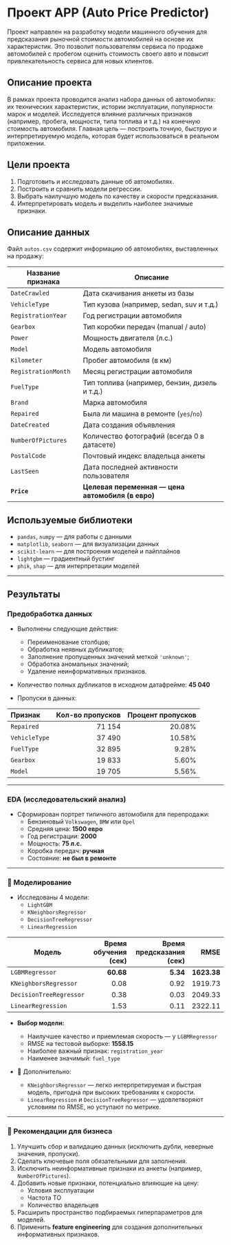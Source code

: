 # Проект APP (Auto Price Predictor)

Проект направлен на разработку модели машинного обучения для предсказания рыночной стоимости автомобилей на основе их характеристик. Это позволит пользователям сервиса по продаже автомобилей с пробегом оценить стоимость своего авто и повысит привлекательность сервиса для новых клиентов.

## Описание проекта

В рамках проекта проводится анализ набора данных об автомобилях: их технических характеристик, истории эксплуатации, популярности марок и моделей. Исследуется влияние различных признаков (например, пробега, мощности, типа топлива и т.д.) на конечную стоимость автомобиля. Главная цель — построить точную, быструю и интерпретируемую модель, которая будет использоваться в реальном приложении.

## Цели проекта

1. Подготовить и исследовать данные об автомобилях.
2. Построить и сравнить модели регрессии.
3. Выбрать наилучшую модель по качеству и скорости предсказания.
4. Интерпретировать модель и выделить наиболее значимые признаки.

## Описание данных

Файл `autos.csv` содержит информацию об автомобилях, выставленных на продажу:

| Название признака     | Описание                                                                     |
|------------------------|------------------------------------------------------------------------------|
| `DateCrawled`          | Дата скачивания анкеты из базы                                              |
| `VehicleType`          | Тип кузова (например, sedan, suv и т.д.)                                    |
| `RegistrationYear`     | Год регистрации автомобиля                                                   |
| `Gearbox`              | Тип коробки передач (manual / auto)                                          |
| `Power`                | Мощность двигателя (л.с.)                                                    |
| `Model`                | Модель автомобиля                                                            |
| `Kilometer`            | Пробег автомобиля (в км)                                                     |
| `RegistrationMonth`    | Месяц регистрации автомобиля                                                 |
| `FuelType`             | Тип топлива (например, бензин, дизель и т.д.)                                |
| `Brand`                | Марка автомобиля                                                             |
| `Repaired`             | Была ли машина в ремонте (`yes`/`no`)                                        |
| `DateCreated`          | Дата создания объявления                                                     |
| `NumberOfPictures`     | Количество фотографий (всегда 0 в датасете)                                  |
| `PostalCode`           | Почтовый индекс владельца анкеты                                             |
| `LastSeen`             | Дата последней активности пользователя                                       |
| **`Price`**            | **Целевая переменная — цена автомобиля (в евро)**                            |

## Используемые библиотеки

- `pandas`, `numpy` — для работы с данными 
- `matplotlib`, `seaborn` — для визуализации данных  
- `scikit-learn` — для построения моделей и пайплайнов  
- `lightgbm` — градиентный бустинг  
- `phik`, `shap` — для интерпретации моделей

---

## Результаты

### Предобработка данных

- Выполнены следующие действия:
  - Переименование столбцов;
  - Обработка неявных дубликатов;
  - Заполнение пропущенных значений меткой `'unknown'`;
  - Обработка аномальных значений;
  - Удаление неинформативных признаков.

- Количество полных дубликатов в исходном датафрейме: **45 040**

- Пропуски в данных:

| Признак       | Кол-во пропусков | Процент пропусков |
|:--------------|-----------------:|------------------:|
| `Repaired`    |          71 154  |           20.08%  |
| `VehicleType` |          37 490  |           10.58%  |
| `FuelType`    |          32 895  |            9.28%  |
| `Gearbox`     |          19 833  |            5.60%  |
| `Model`       |          19 705  |            5.56%  |

---

### EDA (исследовательский анализ)

- Сформирован портрет типичного автомобиля для перепродажи:
  - Бензиновый `Volkswagen`, `BMW` или `Opel`
  - Средняя цена: **1500 евро**
  - Год регистрации: **2000**
  - Мощность: **75 л.с.**
  - Коробка передач: **ручная**
  - Состояние: **не был в ремонте**

---

### 🤖 Моделирование

- Исследованы 4 модели:
  - `LightGBM`
  - `KNeighborsRegressor`
  - `DecisionTreeRegressor`
  - `LinearRegression`

| Модель                | Время обучения (сек) | Время предсказания (сек) | RMSE            |
|-----------------------|---------------------:|---------------------------:|-----------------:|
| `LGBMRegressor`       | **60.68**            | **5.34**                   | **1623.38**      |
| `KNeighborsRegressor` | 0.08                 | 0.92                       | 1919.73          |
| `DecisionTreeRegressor` | 0.38               | 0.03                       | 2049.33          |
| `LinearRegression`    | 1.53                 | 0.11                       | 2322.11          |

- **Выбор модели:**  
  - Наилучшее качество и приемлемая скорость — у `LGBMRegressor`
  - RMSE на тестовой выборке: **1558.15**
  - Наиболее важный признак: `registration_year`  
  - Наименее значимый: `fuel_type`

- 📝 Дополнительно:
  - `KNeighborsRegressor` — легко интерпретируемая и быстрая модель, пригодна при высоких требованиях к скорости.
  - `LinearRegression` и `DecisionTreeRegressor` — удовлетворяют условиям по RMSE, но уступают по метрике.

---

### 💼 Рекомендации для бизнеса

1. Улучшить сбор и валидацию данных (исключить дубли, неверные значения, пропуски).
2. Сделать ключевые поля обязательными для заполнения.
3. Исключить неинформативные признаки из анкеты (например, `NumberOfPictures`).
4. Добавить новые признаки, потенциально влияющие на цену:
   - Условия эксплуатации
   - Частота ТО
   - Количество владельцев
5. Расширить пространство подбираемых гиперпараметров для моделей.
6. Применить **feature engineering** для создания дополнительных информативных признаков.